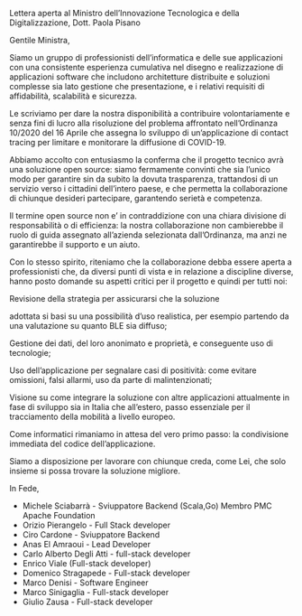 Lettera aperta al Ministro dell’Innovazione Tecnologica e della Digitalizzazione, Dott. Paola Pisano



Gentile Ministra, 

Siamo un gruppo di professionisti dell’informatica e delle sue applicazioni con una consistente esperienza cumulativa nel disegno e realizzazione di applicazioni software che includono architetture distribuite e soluzioni complesse sia lato gestione che presentazione, e i relativi requisiti di affidabilità, scalabilità e sicurezza.

 

Le scriviamo per dare la nostra disponibilità a contribuire volontariamente e senza fini di lucro alla risoluzione del problema affrontato nell’Ordinanza 10/2020 del 16 Aprile che assegna lo sviluppo di un’applicazione di contact tracing per limitare e monitorare la diffusione di COVID-19.

 

Abbiamo accolto con entusiasmo la conferma che il progetto tecnico avrà una soluzione open source: siamo fermamente convinti che sia l’unico modo per garantire sin da subito la dovuta trasparenza, trattandosi di un servizio verso i cittadini dell’intero paese, e che permetta la collaborazione di chiunque desideri partecipare, garantendo serietà e competenza.

 

Il termine open source non e’ in contraddizione con una chiara divisione di responsabilità o di efficienza:  la nostra collaborazione non cambierebbe il ruolo di guida assegnato all’azienda selezionata dall’Ordinanza, ma anzi ne garantirebbe il supporto e un aiuto.

  

Con lo stesso spirito, riteniamo che la collaborazione debba essere aperta a professionisti che, da diversi punti di vista e in relazione a discipline diverse, hanno posto domande su aspetti critici per il progetto e quindi per tutti noi:


Revisione della strategia per assicurarsi che la soluzione

adottata si basi su una possibilità d’uso realistica, per esempio partendo da una valutazione su quanto BLE sia diffuso;

Gestione dei dati, del loro anonimato e proprietà, e conseguente uso di tecnologie;

Uso dell’applicazione per segnalare casi di positività: come evitare omissioni, falsi allarmi, uso da parte di malintenzionati;

Visione su come integrare la soluzione con altre applicazioni attualmente in fase di sviluppo sia in Italia che all’estero, passo essenziale per il tracciamento della mobilità a livello europeo.

Come informatici rimaniamo in attesa del vero primo passo: la condivisione immediata del codice dell’applicazione.

Siamo a disposizione per lavorare con chiunque creda, come Lei, che solo insieme si possa trovare la soluzione migliore.



In Fede,

- Michele Sciabarrà - Sviuppatore Backend (Scala,Go) Membro PMC Apache Foundation
- Orizio Pierangelo - Full Stack developer
- Ciro Cardone - Sviuppatore Backend
- Anas El Amraoui - Lead Developer
- Carlo Alberto Degli Atti - full-stack developer
- Enrico Viale (Full-stack developer)
- Domenico Stragapede - Full-stack developer
- Marco Denisi - Software Engineer
- Marco Sinigaglia - Full-stack developer
- Giulio Zausa - Full-stack developer
